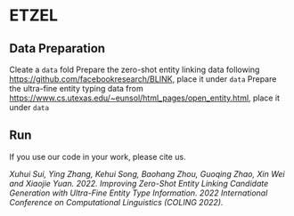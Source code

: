 # ETZEL

## Data Preparation
Cleate a `data` fold
Prepare the zero-shot entity linking data following <https://github.com/facebookresearch/BLINK>, place it under `data`
Prepare the ultra-fine entity typing data from <https://www.cs.utexas.edu/~eunsol/html_pages/open_entity.html>, place it under `data`

## Run


If you use our code in your work, please cite us.

*Xuhui Sui, Ying Zhang, Kehui Song, Baohang Zhou, Guoqing Zhao, Xin Wei and Xiaojie Yuan. 2022. Improving Zero-Shot Entity Linking Candidate Generation with Ultra-Fine Entity Type Information. 2022 International Conference on Computational Linguistics (COLING 2022).*
